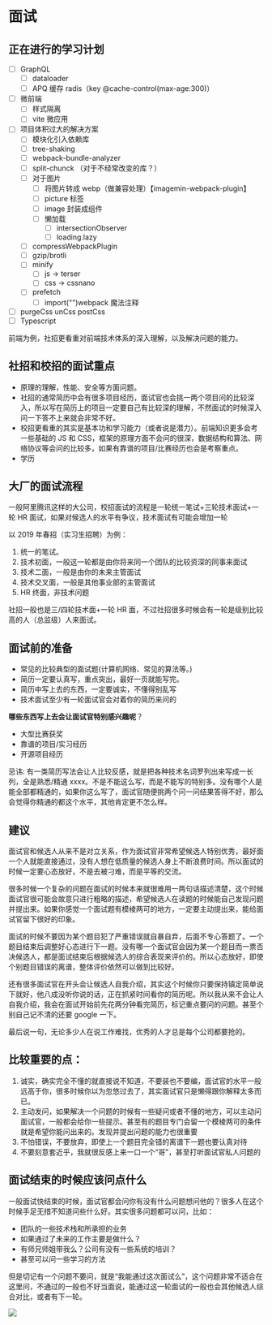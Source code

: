 # 面试

## 正在进行的学习计划

- [ ] GraphQL
  - [ ] dataloader
  - [ ] APQ 缓存 radis（key @cache-control(max-age:300)）
- [ ] 微前端
  - [ ] 样式隔离
  - [ ] vite 微应用
- [ ] 项目体积过大的解决方案
  - [ ] 模块化引入依赖库
  - [ ] tree-shaking
  - [ ] webpack-bundle-analyzer
  - [ ] split-chunck （对于不经常改变的库？）
  - [ ] 对于图片
    - [ ] 将图片转成 webp（做兼容处理）【imagemin-webpack-plugin】
    - [ ] picture 标签
    - [ ] image 封装成组件
    - [ ] 懒加载
      - [ ] intersectionObserver
      - [ ] loading.lazy
  - [ ] compressWebpackPlugin
  - [ ] gzip/brotli
  - [ ] minify
    - [ ] js -> terser
    - [ ] css -> cssnano
  - [ ] prefetch
    - [ ] import("")webpack 魔法注释
- [ ] purgeCss unCss postCss
- [ ] Typescript

前端为例，社招更看重对前端技术体系的深入理解，以及解决问题的能力。

## 社招和校招的面试重点

- 原理的理解，性能、安全等方面问题。
- 社招的通常简历中会有很多项目经历，面试官也会挑一两个项目问的比较深入，所以写在简历上的项目一定要自己有比较深的理解，不然面试的时候深入问一下答不上来就会非常不好。
- 校招更看重的其实是基本功和学习能力（或者说是潜力）。前端知识更多会考一些基础的 JS 和 CSS，框架的原理方面不会问的很深，数据结构和算法、网络协议等会问的比较多，如果有靠谱的项目/比赛经历也会是考察重点。
- 学历

## 大厂的面试流程

一般阿里腾讯这样的大公司，校招面试的流程是一轮统一笔试+三轮技术面试+一轮 HR 面试，如果对候选人的水平有争议，技术面试有可能会增加一轮

以 2019 年春招（实习生招聘）为例：

1.  统一的笔试。
2.  技术初面，一般这一轮都是由你将来同一个团队的比较资深的同事来面试
3.  技术二面，一般是由你的未来主管面试
4.  技术交叉面，一般是其他事业部的主管面试
5.  HR 终面，非技术问题

社招一般也是三/四轮技术面+一轮 HR 面，不过社招很多时候会有一轮是级别比较高的人（总监级）人来面试。

## 面试前的准备

- 常见的比较典型的面试题(计算机网络、常见的算法等。)
- 简历一定要认真写，重点突出，最好一页就能写完。
- 简历中写上去的东西，一定要诚实，不懂得别乱写
- 技术面试至少有一轮面试官会对着你的简历来问的

**哪些东西写上去会让面试官特别感兴趣呢**？

- 大型比赛获奖
- 靠谱的项目/实习经历
- 开源项目经历

忌讳: 有一类简历写法会让人比较反感，就是把各种技术名词罗列出来写成一长列，全是熟悉/精通 xxxx。不是不能这么写，而是不能写的特别多。没有哪个人是能全部都精通的，如果你这么写了，面试官随便挑两个问一问结果答得不好，那么会觉得你精通的都这个水平，其他肯定更不怎么样。

## 建议

面试官和候选人从来不是对立关系，作为面试官非常希望候选人特别优秀，最好面一个人就能直接通过，没有人想在低质量的候选人身上不断浪费时间。所以面试的时候一定要心态放好，不是去被刁难，而是平等的交流。

很多时候一个复杂的问题在面试的时候本来就很难用一两句话描述清楚，这个时候面试官很可能会故意只进行粗略的描述，希望候选人在读题的时候能自己发现问题并提出来。如果你感觉一个面试题有模棱两可的地方，一定要主动提出来，能给面试官留下很好的印象。

面试的时候不要因为某个题目犯了严重错误就自暴自弃，后面不专心答题了。一个题目结束后调整好心态进行下一题。没有哪一个面试官会因为某一个题目而一票否决候选人，都是面试结束后根据候选人的综合表现来评价的。所以心态放好，即使个别题目错误的离谱，整体评价依然可以做到比较好。

还有很多面试官在开头会让候选人自我介绍，其实这个时候你只要保持镇定简单说下就好，他八成没听你说的话，正在抓紧时间看你的简历呢。所以我从来不会让人自我介绍，我会在面试开始前先花两分钟看完简历，标记重点要问的问题。甚至个别自己记不清的还要 google 一下。

最后说一句，无论多少人在说工作难找，优秀的人才总是每个公司都要抢的。

## 比较重要的点：

1.  诚实，确实完全不懂的就直接说不知道，不要装也不要编，面试官的水平一般远高于你，很多时候你以为忽悠过去了，其实面试官只是懒得跟你解释太多而已。
2.  主动发问，如果解决一个问题的时候有一些疑问或者不懂的地方，可以主动问面试官，一般都会给你一些提示。甚至有的题目专门会留一个模棱两可的条件就是希望你能问出来的。发现并提出问题的能力也很重要
3.  不怕错误，不要放弃，即使上一个题目完全错的离谱下一题也要认真对待
4.  不要刻意套近乎，我就很反感上来一口一个“哥”，甚至打听面试官私人问题的

## 面试结束的时候应该问点什么

一般面试快结束的时候，面试官都会问你有没有什么问题想问他的？很多人在这个时候手足无措不知道问些什么好。其实很多问题都可以问，比如：

- 团队的一些技术栈和所承担的业务
- 如果通过了未来的工作主要是做什么？
- 有师兄师姐带我么？公司有没有一些系统的培训？
- 甚至可以问一些学习的方法

但是切记有一个问题不要问，就是“我能通过这次面试么”，这个问题非常不适合在这里问，不通过的一般也不好当面说，能通过这一轮面试的一般也会其他候选人综合对比，或者有下一轮。

![](https://gitee.com/wangrongding/image-house/raw/master/images/202110151328417.png)

<!-- https://mp.weixin.qq.com/s/7NjxEAo7nPNsBCV7UwTz1A -->

<!-- ![1f17bc119c2e045dfcbeb3a0d78d4b57](https://i.loli.net/2021/10/15/YVxs16RTycnwlLC.png) -->
